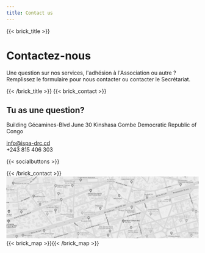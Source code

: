 ```yaml
---
title: Contact us
---
```

{{< brick_title >}}

# Contactez-nous

Une question sur nos services, l'adhésion à l'Association ou autre ? Remplissez le formulaire pour nous contacter ou contacter le Secrétariat.

{{< /brick_title >}}
{{< brick_contact >}}

## Tu as une question?

Building Gécamines-Blvd June 30
Kinshasa Gombe
Democratic Republic of Congo

info@ispa-drc.cd  
+243 815 406 303

{{< socialbuttons >}}

{{< /brick_contact >}}
![](/static/uploads/map2.jpg)
{{< brick_map >}}{{< /brick_map >}}